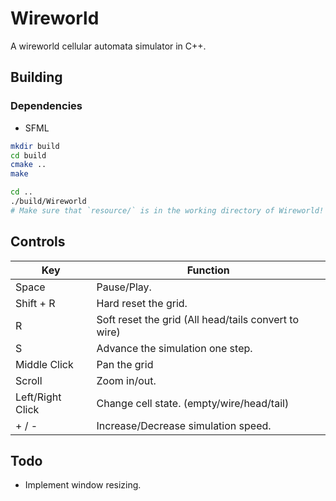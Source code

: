 # Wireworld

A wireworld cellular automata simulator in C++.

## Building

### Dependencies

* SFML

```bash
mkdir build
cd build
cmake ..
make

cd ..
./build/Wireworld
# Make sure that `resource/` is in the working directory of Wireworld!
```

## Controls

| Key | Function |
|-|-|
|Space| Pause/Play. |
|Shift + R| Hard reset the grid. |
| R | Soft reset the grid (All head/tails convert to wire) |
| S | Advance the simulation one step. |
|Middle Click|Pan the grid|
|Scroll| Zoom in/out.|
|Left/Right Click| Change cell state. (empty/wire/head/tail) |
|+ / -| Increase/Decrease simulation speed. |

## Todo

* Implement window resizing.